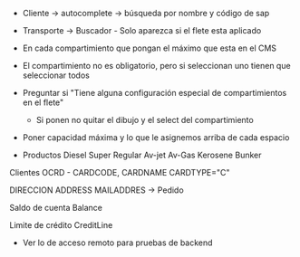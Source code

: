 - Cliente -> autocomplete -> búsqueda por nombre y código de sap
- Transporte -> Buscador - Solo aparezca si el flete esta aplicado
- En cada compartimiento que pongan el máximo que esta en el CMS
- El compartimiento no es obligatorio, pero si seleccionan uno tienen que seleccionar todos
- Preguntar si "Tiene alguna configuración especial de compartimientos en el flete" 
    - Si ponen no quitar el dibujo y el select del compartimiento
- Poner capacidad máxima y lo que le asignemos arriba de cada espacio

- Productos
Diesel
Super
Regular
Av-jet
Av-Gas
Kerosene
Bunker

Clientes
OCRD - CARDCODE, CARDNAME
CARDTYPE="C"

DIRECCION
ADDRESS
MAILADDRES -> Pedido

Saldo de cuenta
Balance

Limite de crédito
CreditLine

* Ver lo de acceso remoto para pruebas de backend
